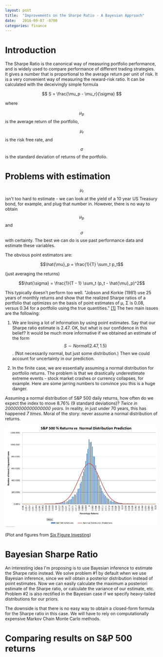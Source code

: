 ```yaml
---
layout: post
title:  "Improvements on the Sharpe Ratio - A Bayesian Approach"
date:   2016-09-07 -0700
categories: finance
---
```

# Introduction
The Sharpe Ratio is the canonical way of measuring portfolio performance, and is widely used to compare performance of different trading strategies. It gives a number that is proportional to the average return per unit of risk. It is a very convenient way of measuring the reward-risk ratio. It can be calculated with the deceivingly simple formula

$$
S = \frac{\mu_p - \mu_r}{\sigma}
$$

where

$$\mu_p$$ is the average return of the portfolio,

$$\mu_r$$ is the risk free rate, and

$$\sigma$$ is the standard deviation of returns of the portfolio.

# Problems with estimation

$$\mu_r$$ isn't too hard to estimate - we can look at the yield of a 10 year US Treasury bond, for example, and plug that number in. However, there is no way to obtain $$\mu_p$$ and $$\sigma$$ with certainty. The best we can do is use past performance data and estimate these variables.

The obvious point estimators are:

$$\hat{\mu}_p = \frac{1}{T} \sum_t p_t$$ 

(just averaging the returns)

$$\hat{\sigma} = \frac{1}{T - 1} \sum_t (p_t - \hat{\mu}_p)^2$$

This typically doesn't perform too well. "Jobson and Korkie (1981) use 25 years of monthly returns and show that the realized
Sharpe ratios of a portfolio that optimizes on the basis of point estimates of µ, Σ is 0.08,
versus 0.34 for a portfolio using the true quantities." [[1]](http://faculty.chicagobooth.edu/nicholas.polson/research/papers/bayes2.pdf) The two main issues are the following:

1. We are losing a lot of information by using point estimates. Say that our Sharpe ratio estimate is 2.47. OK, but what is our confidence in this belief? It would be much more informative if we obtained an estimate of the form $$S \sim Normal(2.47, 1.5)$$. (Not necessarily normal, but just some distribution.) Then we could account for uncertainty in our prediction.

2. In the finite case, we are essentially assuming a normal distribution for portfolio returns. The problem is that we drastically underestimate extreme events - stock market crashes or currency collapses, for example. Here are some jarring numbers to convince you this is a huge danger. 

Assuming a normal distribution of S&P 500 daily returns, how often do we expect the index to move 8.76% (9 standard deviations)? *Twice in 20000000000000000 years.* In reality, in just under 70 years, this has happened *7 times*. Moral of the story: never assume a normal distribution of returns.

![Normal vs. S&P 500 Returns](/assets/LP-ActualsvsNorm-linear.jpg)

(Plot and figures from [Six Figure Investing](https://sixfigureinvesting.com/2016/03/modeling-stock-market-returns-with-laplace-distribution-instead-of-normal/))

# Bayesian Sharpe Ratio
An interesting idea I'm proposing is to use Bayesian inference to estimate the Sharpe ratio instead. We solve problem #1 by default when we use Bayesian inference, since we will obtain a posterior distribution instead of point estimates. Now we can easily calculate the maximum a posteriori estimate of the Sharpe ratio, or calculate the variance of our estimate, etc. Problem #2 is also rectified in the Bayesian case if we specify heavy-tailed distributions for our priors. 

The downside is that there is no easy way to obtain a closed-form formula for the Sharpe ratio in this case. We will have to rely on computationally expensive Markov Chain Monte Carlo methods. 

# Comparing results on S&P 500 returns
